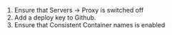 1. Ensure that Servers -> Proxy is switched off
1. Add a deploy key to Github.
1. Ensure that Consistent Container names is enabled
